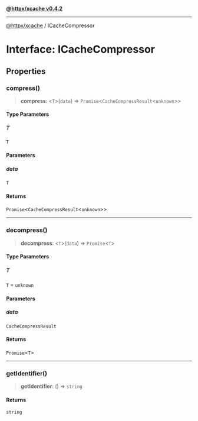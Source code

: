 [**@httpx/xcache v0.4.2**](../README.md)

***

[@httpx/xcache](../README.md) / ICacheCompressor

# Interface: ICacheCompressor

## Properties

### compress()

> **compress**: \<`T`\>(`data`) => `Promise`\<`CacheCompressResult`\<`unknown`\>\>

#### Type Parameters

##### T

`T`

#### Parameters

##### data

`T`

#### Returns

`Promise`\<`CacheCompressResult`\<`unknown`\>\>

***

### decompress()

> **decompress**: \<`T`\>(`data`) => `Promise`\<`T`\>

#### Type Parameters

##### T

`T` = `unknown`

#### Parameters

##### data

`CacheCompressResult`

#### Returns

`Promise`\<`T`\>

***

### getIdentifier()

> **getIdentifier**: () => `string`

#### Returns

`string`
